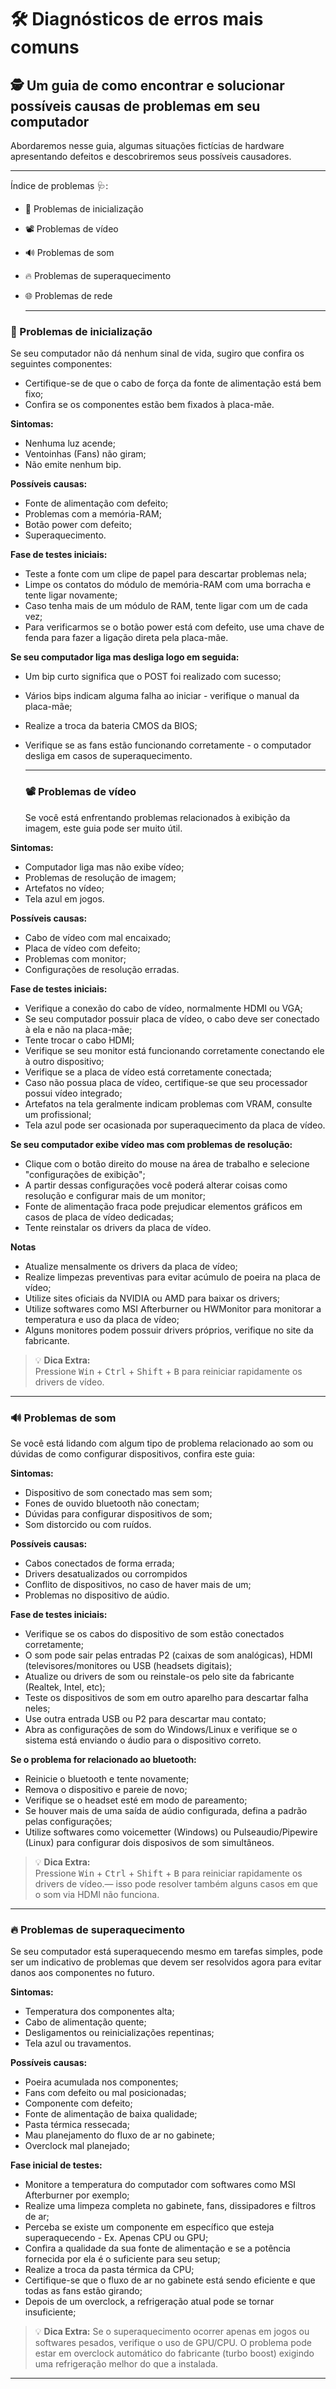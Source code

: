 # 🛠️ **Diagnósticos de erros mais comuns** 
 🕵️ Um guia de como encontrar e solucionar possíveis causas de problemas em seu computador 
 ---
 
Abordaremos nesse guia, algumas situações fictícias de hardware apresentando defeitos e descobriremos seus possíveis causadores. 

---
Índice de problemas 🩺:

 - 🔌 Problemas de inicialização
 - 📽️ Problemas de vídeo
 - 🔊 Problemas de som
 - 🔥 Problemas de superaquecimento
 - 🌐 Problemas de rede


    ---
 ###  **🔌 Problemas de inicialização**
 Se seu computador não dá nenhum sinal de vida, sugiro que confira os seguintes componentes:
 - Certifique-se de que o cabo de força da fonte de alimentação está bem fixo;
 - Confira se os componentes estão bem fixados à placa-mãe.

**Sintomas:**
  - Nenhuma luz acende;
  - Ventoinhas (Fans) não giram;
  - Não emite nenhum bip.
    
  **Possíveis causas:**
  - Fonte de alimentação com defeito;
  - Problemas com a memória-RAM;
  - Botão power com defeito;
  - Superaquecimento.
    
**Fase de testes iniciais:**
   - Teste a fonte com um clipe de papel para descartar problemas nela;
   - Limpe os contatos do módulo de memória-RAM com uma borracha e tente ligar novamente;
   - Caso tenha mais de um módulo de RAM, tente ligar com um de cada vez;
   - Para verificarmos se o botão power está com defeito, use uma chave de fenda para fazer a ligação direta pela placa-mãe.

**Se seu computador liga mas desliga logo em seguida:**
- Um bip curto significa que o POST foi realizado com sucesso;
- Vários bips indicam alguma falha ao iniciar - verifique o manual da placa-mãe;
- Realize a troca da bateria CMOS da BIOS;
- Verifique se as fans estão funcionando corretamente - o computador desliga em casos de superaquecimento.

  ---
  ### **📽️ Problemas de vídeo**
  Se você está enfrentando problemas relacionados à exibição da imagem, este guia pode ser muito útil.

**Sintomas:**
  - Computador liga mas não exibe vídeo;
  - Problemas de resolução de imagem;
  - Artefatos no vídeo;
  - Tela azul em jogos.

**Possíveis causas:**
- Cabo de vídeo com mal encaixado;
- Placa de vídeo com defeito;
- Problemas com monitor;
- Configurações de resolução erradas.

**Fase de testes iniciais:**
- Verifique a conexão do cabo de vídeo, normalmente HDMI ou VGA;
- Se seu computador possuir placa de vídeo, o cabo deve ser conectado à ela e não na placa-mãe;
- Tente trocar o cabo HDMI;
- Verifique se seu monitor está funcionando corretamente conectando ele à outro dispositivo;
- Verifique se a placa de vídeo está corretamente conectada;
- Caso não possua placa de vídeo, certifique-se que seu processador possui vídeo integrado;
- Artefatos na tela geralmente indicam problemas com VRAM, consulte um profissional;
- Tela azul pode ser ocasionada por superaquecimento da placa de vídeo.

**Se seu computador exibe vídeo mas com problemas de resolução:**
- Clique com o botão direito do mouse na área de trabalho e selecione "configurações de exibição";
- A partir dessas configurações você poderá alterar coisas como resolução e configurar mais de um monitor;
- Fonte de alimentação fraca pode prejudicar elementos gráficos em casos de placa de vídeo dedicadas;
- Tente reinstalar os drivers da placa de vídeo.

**Notas**
- Atualize mensalmente os drivers da placa de vídeo;
- Realize limpezas preventivas para evitar acúmulo de poeira na placa de vídeo;
- Utilize sites oficiais da NVIDIA ou AMD para baixar os drivers;
- Utilize softwares como MSI Afterburner ou HWMonitor para monitorar a temperatura e uso da placa de vídeo;
- Alguns monitores podem possuir drivers próprios, verifique no site da fabricante.

> 💡 **Dica Extra:**  
> Pressione <kbd>Win</kbd> + <kbd>Ctrl</kbd> + <kbd>Shift</kbd> + <kbd>B</kbd> para reiniciar rapidamente os drivers de vídeo.

  ---
### **🔊 Problemas de som**
Se você está lidando com algum tipo de problema relacionado ao som ou dúvidas de como configurar dispositivos, confira este guia:

**Sintomas:**
- Dispositivo de som conectado mas sem som;
- Fones de ouvido bluetooth não conectam;
- Dúvidas para configurar dispositivos de som;
- Som distorcido ou com ruídos.

**Possíveis causas:**
- Cabos conectados de forma errada;
- Drivers desatualizados ou corrompidos
- Conflito de dispositivos, no caso de haver mais de um;
- Problemas no dispositivo de aúdio.

**Fase de testes iniciais:**
- Verifique se os cabos do dispositivo de som estão conectados corretamente;
- O som pode sair pelas entradas P2 (caixas de som analógicas), HDMI (televisores/monitores ou USB (headsets digitais);
- Atualize ou drivers de som ou reinstale-os pelo site da fabricante (Realtek, Intel, etc);
- Teste os dispositivos de som em outro aparelho para descartar falha neles;
- Use outra entrada USB ou P2 para descartar mau contato;
- Abra as configurações de som do Windows/Linux e verifique se o sistema está enviando o áudio para o dispositivo correto.

**Se o problema for relacionado ao bluetooth:**
- Reinicie o bluetooth e tente novamente;
- Remova o dispositivo e pareie de novo;
- Verifique se o headset esté em modo de pareamento;
- Se houver mais de uma saída de aúdio configurada, defina a padrão pelas configurações;
- Utilize softwares como voicemetter (Windows) ou Pulseaudio/Pipewire (Linux) para configurar dois disposivos de som simultâneos.
> 💡 **Dica Extra:**  
> Pressione <kbd>Win</kbd> + <kbd>Ctrl</kbd> + <kbd>Shift</kbd> + <kbd>B</kbd> para reiniciar rapidamente os drivers de vídeo.— isso pode resolver também alguns casos em que o som via HDMI não funciona.

---
### **🔥 Problemas de superaquecimento**
Se seu computador está superaquecendo mesmo em tarefas simples, pode ser um indicativo de problemas que devem ser resolvidos agora para evitar danos aos componentes no futuro.

**Sintomas:**
- Temperatura dos componentes alta;
- Cabo de alimentação quente;
- Desligamentos ou reinicializações repentinas;
- Tela azul ou travamentos.

**Possíveis causas:**
- Poeira acumulada nos componentes;
- Fans com defeito ou mal posicionadas;
- Componente com defeito;
- Fonte de alimentação de baixa qualidade;
- Pasta térmica ressecada;
- Mau planejamento do fluxo de ar no gabinete;
- Overclock mal planejado;

**Fase inicial de testes:**
- Monitore a temperatura do computador com softwares como MSI Afterburner por exemplo;
- Realize uma limpeza completa no gabinete, fans, dissipadores e filtros de ar;
- Perceba se existe um componente em específico que esteja superaquecendo - Ex. Apenas CPU ou GPU;
- Confira a qualidade da sua fonte de alimentação e se a potência fornecida por ela é o suficiente para seu setup;
- Realize a troca da pasta térmica da CPU;
- Certifique-se que o fluxo de ar no gabinete está sendo eficiente e que todas as fans estão girando;
- Depois de um overclock, a refrigeração atual pode se tornar insuficiente;

> 💡 **Dica Extra:**
> Se o superaquecimento ocorrer apenas em jogos ou softwares pesados, verifique o uso de GPU/CPU. O problema pode estar em overclock automático do fabricante (turbo boost) exigindo uma refrigeração melhor do que a instalada.

---

     
     
     
     
